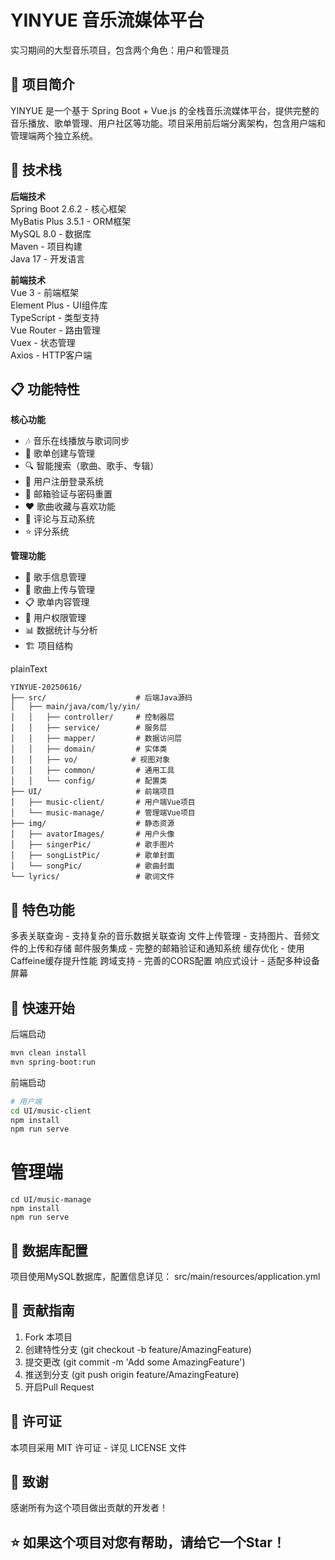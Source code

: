 # YINYUE 音乐流媒体平台
实习期间的大型音乐项目，包含两个角色：用户和管理员

## 🎵 项目简介
YINYUE 是一个基于 Spring Boot + Vue.js 的全栈音乐流媒体平台，提供完整的音乐播放、歌单管理、用户社区等功能。项目采用前后端分离架构，包含用户端和管理端两个独立系统。

## 🚀 技术栈
**后端技术**  
Spring Boot 2.6.2 - 核心框架  
MyBatis Plus 3.5.1 - ORM框架  
MySQL 8.0 - 数据库  
Maven - 项目构建  
Java 17 - 开发语言  

**前端技术**  
Vue 3 - 前端框架  
Element Plus - UI组件库  
TypeScript - 类型支持  
Vue Router - 路由管理  
Vuex - 状态管理  
Axios - HTTP客户端  

## 📋 功能特性  
**核心功能**
- 🎶 音乐在线播放与歌词同步  
- 📁 歌单创建与管理  
- 🔍 智能搜索（歌曲、歌手、专辑）  
- 👥 用户注册登录系统  
- 📧 邮箱验证与密码重置  
- ❤️ 歌曲收藏与喜欢功能  
- 💬 评论与互动系统  
- ⭐ 评分系统
  
**管理功能**
- 🎤 歌手信息管理  
- 🎵 歌曲上传与管理  
- 📋 歌单内容管理  
- 👤 用户权限管理  
- 📊 数据统计与分析  
- 🏗️ 项目结构  

plainText
```
YINYUE-20250616/
├── src/                    # 后端Java源码
│   ├── main/java/com/ly/yin/
│   │   ├── controller/     # 控制器层
│   │   ├── service/        # 服务层
│   │   ├── mapper/         # 数据访问层
│   │   ├── domain/         # 实体类
│   │   ├── vo/            # 视图对象
│   │   ├── common/         # 通用工具
│   │   └── config/         # 配置类
├── UI/                     # 前端项目
│   ├── music-client/       # 用户端Vue项目
│   └── music-manage/       # 管理端Vue项目
├── img/                    # 静态资源
│   ├── avatorImages/       # 用户头像
│   ├── singerPic/          # 歌手图片
│   ├── songListPic/        # 歌单封面
│   └── songPic/            # 歌曲封面
└── lyrics/                 # 歌词文件
```

## 🎯 特色功能
多表关联查询 - 支持复杂的音乐数据关联查询
文件上传管理 - 支持图片、音频文件的上传和存储
邮件服务集成 - 完整的邮箱验证和通知系统
缓存优化 - 使用Caffeine缓存提升性能
跨域支持 - 完善的CORS配置
响应式设计 - 适配多种设备屏幕

## 🔧 快速开始
后端启动

```bash
mvn clean install
mvn spring-boot:run
```
前端启动

```bash
# 用户端
cd UI/music-client
npm install
npm run serve
```

# 管理端  
```
cd UI/music-manage
npm install
npm run serve
```
## 📝 数据库配置
项目使用MySQL数据库，配置信息详见： src/main/resources/application.yml

## 🤝 贡献指南
1. Fork 本项目
2. 创建特性分支 (git checkout -b feature/AmazingFeature)
3. 提交更改 (git commit -m 'Add some AmazingFeature')
4. 推送到分支 (git push origin feature/AmazingFeature)
5. 开启Pull Request
## 📄 许可证
本项目采用 MIT 许可证 - 详见 LICENSE 文件

## 🙏 致谢
感谢所有为这个项目做出贡献的开发者！

## ⭐ 如果这个项目对您有帮助，请给它一个Star！
